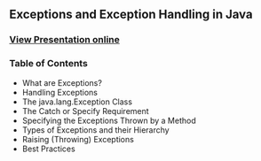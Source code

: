 ## Exceptions and Exception Handling in Java
### [View Presentation online](https://rawgit.com/TelerikAcademy/SchoolAcademy/master/2015-12-Java-Data-Structures-Algorithms-and-testing/10.%20Exceptions/slides/index.html)
### Table of Contents
- What are Exceptions?
- Handling Exceptions
- The java.lang.Exception Class
- The Catch or Specify Requirement
- Specifying the Exceptions Thrown by a Method
- Types of Exceptions and their Hierarchy
- Raising (Throwing) Exceptions
- Best Practices